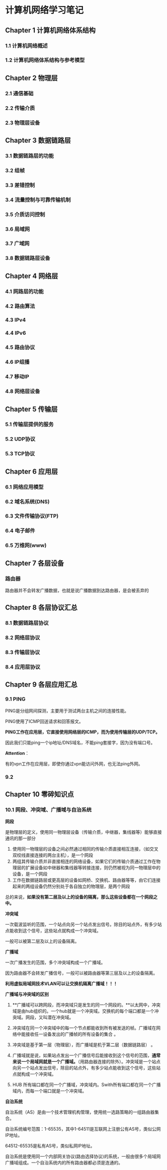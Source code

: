 # 计算机网络学习笔记

## Chapter 1 计算机网络体系结构

### 1.1 计算机网络概述

### 1.2 计算机网络体系结构与参考模型

## Chapter 2 物理层

### 2.1 通信基础

### 2.2 传输介质

### 2.3 物理层设备

## Chapter 3 数据链路层

### 3.1 数据链路层的功能

### 3.2 组帧

### 3.3 差错控制

### 3.4 流量控制与可靠传输机制

### 3.5 介质访问控制

### 3.6 局域网

### 3.7 广域网

### 3.8 数据链路层设备

## Chapter 4 网络层

### 4.1 网路层的功能

### 4.2 路由算法

### 4.3 IPv4

### 4.4 IPv6

### 4.5 路由协议

### 4.6 IP组播

### 4.7 移动IP

### 4.8 网络层设备

## Chapter 5 传输层

### 5.1 传输层提供的服务

### 5.2 UDP协议

### 5.3 TCP协议

## Chapter  6 应用层

### 6.1 网络应用模型

### 6.2 域名系统(DNS)

### 6.3 文件传输协议(FTP)

### 6.4 电子邮件

### 6.5 万维网(www)

## Chapter  7 各层设备

### 路由器



路由器并不会转发广播数据，也就是说广播数据到达路由器，是会被丢弃的

## Chapter  8 各层协议汇总

### 8.1 数据链路层协议

### 8.2 网络层协议

### 8.3 传输层协议

### 8.4 应用层协议

## Chapter  9 各层应用汇总

### 9.1 PING

PING是分组网间探测，主要用于测试两台主机之间的连接性能。

PING使用了ICMP回送请求和回答报文。

**PING工作在应用层，它直接使用网络层的ICMP，而为使用传输层的UDP/TCP。**

因此我们只能ping一个ip地址/DNS域名，不能ping套接字，因为没有端口号。

**Attention**：

有的vpn工作在应用层，即使你通过vpn能访问外网，也无法ping外网。

### 9.2 



## Chapter 10 零碎知识点



### 10.1 网段、冲突域、广播域与自治系统



**网段**

是物理层的定义，使用同一物理层设备（传输介质，中继器，集线器等）能够直接通讯的那一部分 
1. 使用同一物理层的设备之间必然通过相同的传输介质直接相互连接，（如交叉双绞线直接连接的两台主机），是一个网段 
2. 两组其传输介质并非直接相连的网络设备，如果它们的传输介质通过工作在物理层的扩展设备如中继器和集线器等转接连接，则仍然被视为同一物理层中的设备，是一个网段 
3. 工作在数据链路层或更高层的设备如网桥、交换机、路由器等等，由它们连接起来的两组设备仍然分别处于各自独立的物理层，是两个网段

总的来说，**如果没有第二层及以上的设备的隔离，那么这些设备都在一个网段之中。**



**冲突域**

一次载波监听的范围，一个站点向另一个站点发出信号。除目的站点外，有多少站点能收到这个信号，这些站点就构成一个冲突域。

一般可以被第二层及以上的设备隔离。



**广播域**

一次广播发生的范围，多个冲突域构成一个广播域。

因为路由器不会转发广播信号，一般可以被路由器等第三层及以上的设备隔离。

**利用虚拟局域网技术VLAN可以让交换机隔离广播域！！！**



**广播域与冲突域的区别**

1. **广播域可以跨网段，而冲突域只是发生的同一个网段的。**以太网中，冲突域是由hub组织的。一个hub就是一个冲突域。交换机的每个端口都是一个冲突域。网段，又叫潜在冲突域。

2. 冲突域在同一个冲突域中的每一个节点都能收到所有被发送的帧。广播域在网络中能接收任一设备发出的广播帧的所有设备的集合 。

3. 冲突域是基于第一层（物理层），而广播域是机于第二层（数据链路层） 。

4. 广播域就是说，如果站点发出一个广播信号后能接收到这个信号的范围，**通常来说一个局域网就是一个广播域。**（用路由器连接的除外）。冲突域是一个站点向另一个站点发出信号，除目的站点外，有多少站点能收到这个信号，这些站点就构成一个冲突域。

5. HUB 所有端口都在同一个广播域，冲突域内。Swith所有端口都在同一个广播域内，而每一个端口就是一个冲突域。



**自治系统**

自治系统（AS）是由一个技术管理机构管理，使用统一选路策略的一组路由器集合。

自治系统编号范围：1-65535，其中1-64511是互联网上注册公有AS号，类似公网IP地址。

64512-65535是私有AS号，类似私网IP地址。

自治系统是使用同一个内部网关协议(路由选择协议)的系统，一般由很多个局域网广播域组成。一个自治系统内的所有路由器都必须是连通的。



